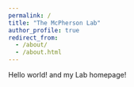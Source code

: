 ```yaml
---
permalink: /
title: "The McPherson Lab"
author_profile: true
redirect_from: 
  - /about/
  - /about.html
---
```



Hello world! and my Lab homepage!
